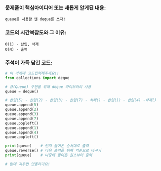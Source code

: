 ### 문제풀이 핵심아이디어 또는 새롭게 알게된 내용: 
    queue를 사용할 땐 deque를 쓰자!
    
### 코드의 시간복잡도와 그 이유:
    O(1) - 삽입, 삭제
    O(N) - 출력
    
    
### 주석이 가득 담긴 코드:
```python
# 이 아래에 코드입력해주세요!!
from collections import deque

# 큐(Queue) 구현을 위해 deque 라이브러리 사용
queue = deque()

# 삽입(5) - 삽입(2) - 삽입(3) - 삽입(7) - 삭제() - 삽입(1) - 삽입(4) -삭제()
queue.append(5)
queue.append(2)
queue.append(3)
queue.append(7)
queue.popleft()
queue.append(1)
queue.append(4)
queue.popleft()

print(queue)    # 먼저 들어온 순서대로 출력
queue.reverse() # 다음 출력을 위해 역순으로 바꾸기
print(queue)    # 나중에 들어온 원소부터 출력

# 밑에 지우면 안올라가요!
```